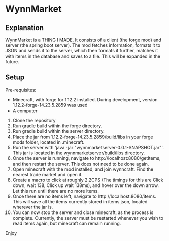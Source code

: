 # WynnMarket

## Explanation

WynnMarket is a THING I MADE. It consists of a client (the forge mod) and server (the spring boot server). The mod fetches information, formats it to JSON and sends it
to the server, which then formats it further, matches it with items in the database and saves to a file. This will be expanded in the future.

## Setup
Pre-requisites:
- Minecraft, with forge for 1.12.2 installed. During development, version 1.12.2-forge-14.23.5.2859 was used
- A computer

1. Clone the repository
2. Run gradle build within the forge directory.
3. Run gradle build within the server directory.
4. Place the jar from 1.12.2-forge-14.23.5.2859/build/libs in your forge mods folder, located in .minecraft.
5. Run the server with 'java -jar "wynnmarketserver-0.0.1-SNAPSHOT.jar"'. This jar is located in the wynnmarketserver/build/libs directory.
6. Once the server is running, navigate to http://localhost:8080/getItems, and then restart the server. This does not need to be done again.
7. Open minecraft with the mod installed, and join wynncraft. Find the nearest trade market and open it.
8. Create a macro to click at roughly 2.2CPS (The timings for this are Click down, wait 138, Click up wait 138ms), and hover over the down arrow. Let this run until there are no more items.
9. Once there are no items left, navigate to http://localhost:8080/items. This will save all the items currently stored in items.json, located wherever the jar is.
10. You can now stop the server and close minecraft, as the process is complete. Currently, the server must be restarted whenever you wish to read items again, but minecraft can remain running.

Enjoy
